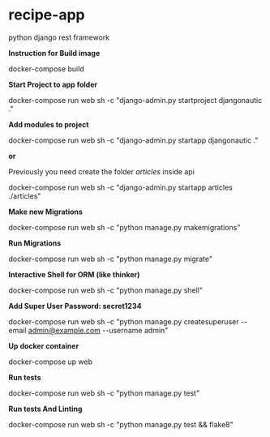 # recipe-app
python django rest framework

**Instruction for Build image**

docker-compose build

**Start Project to app folder**

 docker-compose run web sh -c "django-admin.py startproject djangonautic ."
 
**Add modules to project**

docker-compose run web sh -c "django-admin.py startapp djangonautic ."

**or**

Previously you need create the folder _articles_  inside api

docker-compose run web sh -c "django-admin.py startapp articles ./articles"

**Make new Migrations**
 
 docker-compose run  web sh -c "python manage.py makemigrations"

**Run Migrations**
 
 docker-compose run  web sh -c "python manage.py migrate"
 
 **Interactive Shell for ORM (like thinker)**
 
  docker-compose run  web sh -c "python manage.py shell"
 
**Add Super User Password: secret1234**
 
  docker-compose run  web sh -c "python manage.py createsuperuser --email admin@example.com --username admin"

**Up docker container**

docker-compose up web

**Run tests**
 
 docker-compose run web sh -c "python manage.py test"

**Run tests And Linting**
 
 docker-compose run web sh -c "python manage.py test  && flake8"

